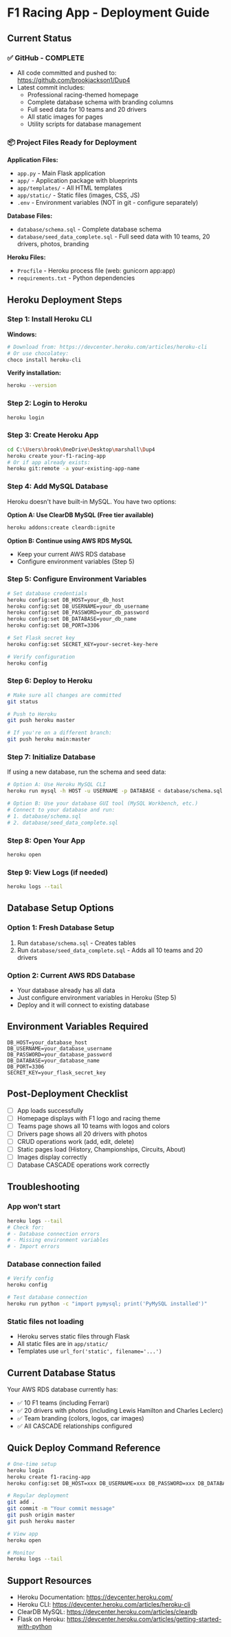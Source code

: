 # F1 Racing App - Deployment Guide

## Current Status

### ✅ GitHub - COMPLETE
- All code committed and pushed to: https://github.com/brookjackson1/Dup4
- Latest commit includes:
  - Professional racing-themed homepage
  - Complete database schema with branding columns
  - Full seed data for 10 teams and 20 drivers
  - All static images for pages
  - Utility scripts for database management

### 📦 Project Files Ready for Deployment

**Application Files:**
- `app.py` - Main Flask application
- `app/` - Application package with blueprints
- `app/templates/` - All HTML templates
- `app/static/` - Static files (images, CSS, JS)
- `.env` - Environment variables (NOT in git - configure separately)

**Database Files:**
- `database/schema.sql` - Complete database schema
- `database/seed_data_complete.sql` - Full seed data with 10 teams, 20 drivers, photos, branding

**Heroku Files:**
- `Procfile` - Heroku process file (web: gunicorn app:app)
- `requirements.txt` - Python dependencies

## Heroku Deployment Steps

### Step 1: Install Heroku CLI

**Windows:**
```bash
# Download from: https://devcenter.heroku.com/articles/heroku-cli
# Or use chocolatey:
choco install heroku-cli
```

**Verify installation:**
```bash
heroku --version
```

### Step 2: Login to Heroku

```bash
heroku login
```

### Step 3: Create Heroku App

```bash
cd C:\Users\brook\OneDrive\Desktop\marshall\Dup4
heroku create your-f1-racing-app
# Or if app already exists:
heroku git:remote -a your-existing-app-name
```

### Step 4: Add MySQL Database

Heroku doesn't have built-in MySQL. You have two options:

**Option A: Use ClearDB MySQL (Free tier available)**
```bash
heroku addons:create cleardb:ignite
```

**Option B: Continue using AWS RDS MySQL**
- Keep your current AWS RDS database
- Configure environment variables (Step 5)

### Step 5: Configure Environment Variables

```bash
# Set database credentials
heroku config:set DB_HOST=your_db_host
heroku config:set DB_USERNAME=your_db_username
heroku config:set DB_PASSWORD=your_db_password
heroku config:set DB_DATABASE=your_db_name
heroku config:set DB_PORT=3306

# Set Flask secret key
heroku config:set SECRET_KEY=your-secret-key-here

# Verify configuration
heroku config
```

### Step 6: Deploy to Heroku

```bash
# Make sure all changes are committed
git status

# Push to Heroku
git push heroku master

# If you're on a different branch:
git push heroku main:master
```

### Step 7: Initialize Database

If using a new database, run the schema and seed data:

```bash
# Option A: Use Heroku MySQL CLI
heroku run mysql -h HOST -u USERNAME -p DATABASE < database/schema.sql

# Option B: Use your database GUI tool (MySQL Workbench, etc.)
# Connect to your database and run:
# 1. database/schema.sql
# 2. database/seed_data_complete.sql
```

### Step 8: Open Your App

```bash
heroku open
```

### Step 9: View Logs (if needed)

```bash
heroku logs --tail
```

## Database Setup Options

### Option 1: Fresh Database Setup
1. Run `database/schema.sql` - Creates tables
2. Run `database/seed_data_complete.sql` - Adds all 10 teams and 20 drivers

### Option 2: Current AWS RDS Database
- Your database already has all data
- Just configure environment variables in Heroku (Step 5)
- Deploy and it will connect to existing database

## Environment Variables Required

```env
DB_HOST=your_database_host
DB_USERNAME=your_database_username
DB_PASSWORD=your_database_password
DB_DATABASE=your_database_name
DB_PORT=3306
SECRET_KEY=your_flask_secret_key
```

## Post-Deployment Checklist

- [ ] App loads successfully
- [ ] Homepage displays with F1 logo and racing theme
- [ ] Teams page shows all 10 teams with logos and colors
- [ ] Drivers page shows all 20 drivers with photos
- [ ] CRUD operations work (add, edit, delete)
- [ ] Static pages load (History, Championships, Circuits, About)
- [ ] Images display correctly
- [ ] Database CASCADE operations work correctly

## Troubleshooting

### App won't start
```bash
heroku logs --tail
# Check for:
# - Database connection errors
# - Missing environment variables
# - Import errors
```

### Database connection failed
```bash
# Verify config
heroku config

# Test database connection
heroku run python -c "import pymysql; print('PyMySQL installed')"
```

### Static files not loading
- Heroku serves static files through Flask
- All static files are in `app/static/`
- Templates use `url_for('static', filename='...')`

## Current Database Status

Your AWS RDS database currently has:
- ✅ 10 F1 teams (including Ferrari)
- ✅ 20 drivers with photos (including Lewis Hamilton and Charles Leclerc)
- ✅ Team branding (colors, logos, car images)
- ✅ All CASCADE relationships configured

## Quick Deploy Command Reference

```bash
# One-time setup
heroku login
heroku create f1-racing-app
heroku config:set DB_HOST=xxx DB_USERNAME=xxx DB_PASSWORD=xxx DB_DATABASE=xxx DB_PORT=3306

# Regular deployment
git add .
git commit -m "Your commit message"
git push origin master
git push heroku master

# View app
heroku open

# Monitor
heroku logs --tail
```

## Support Resources

- Heroku Documentation: https://devcenter.heroku.com/
- Heroku CLI: https://devcenter.heroku.com/articles/heroku-cli
- ClearDB MySQL: https://devcenter.heroku.com/articles/cleardb
- Flask on Heroku: https://devcenter.heroku.com/articles/getting-started-with-python
